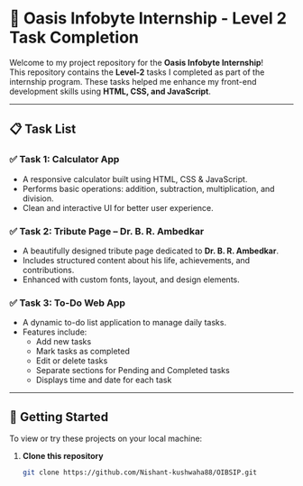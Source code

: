 # 🌟 Oasis Infobyte Internship - Level 2 Task Completion

Welcome to my project repository for the **Oasis Infobyte Internship**!  
This repository contains the **Level-2** tasks I completed as part of the internship program. These tasks helped me enhance my front-end development skills using **HTML, CSS, and JavaScript**.

---

## 📋 Task List

### ✅ Task 1: Calculator App
- A responsive calculator built using HTML, CSS & JavaScript.
- Performs basic operations: addition, subtraction, multiplication, and division.
- Clean and interactive UI for better user experience.

### ✅ Task 2: Tribute Page – Dr. B. R. Ambedkar
- A beautifully designed tribute page dedicated to **Dr. B. R. Ambedkar**.
- Includes structured content about his life, achievements, and contributions.
- Enhanced with custom fonts, layout, and design elements.

### ✅ Task 3: To-Do Web App
- A dynamic to-do list application to manage daily tasks.
- Features include:
  - Add new tasks
  - Mark tasks as completed
  - Edit or delete tasks
  - Separate sections for Pending and Completed tasks
  - Displays time and date for each task

---

## 🚀 Getting Started

To view or try these projects on your local machine:

1. **Clone this repository**
   ```bash
   git clone https://github.com/Nishant-kushwaha88/OIBSIP.git
